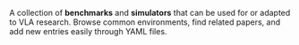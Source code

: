 A collection of **benchmarks** and **simulators** that can be used for or adapted to VLA research.
Browse common environments, find related papers, and add new entries easily through YAML files.